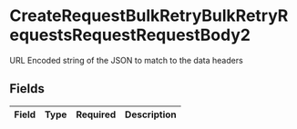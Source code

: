 # CreateRequestBulkRetryBulkRetryRequestsRequestRequestBody2

URL Encoded string of the JSON to match to the data headers


## Fields

| Field       | Type        | Required    | Description |
| ----------- | ----------- | ----------- | ----------- |